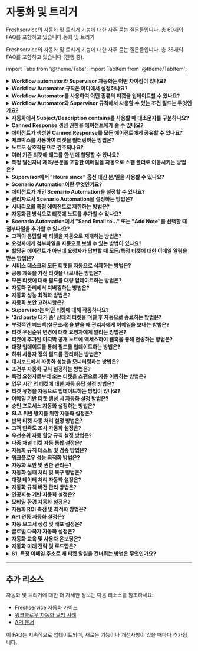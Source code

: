 # 자동화 및 트리거

Freshservice의 자동화 및 트리거 기능에 대한 자주 묻는 질문들입니다. 총 60개의 FAQ를 포함하고 있습니다.동화 및 트리거

Freshservice의 자동화 및 트리거 기능에 대한 자주 묻는 질문들입니다. 총 36개의 FAQ를 포함하고 있습니다 (진행 중).

import Tabs from '@theme/Tabs';
import TabItem from '@theme/TabItem';

<details>
<summary><strong>Workflow automator와 Supervisor 자동화는 어떤 차이점이 있나요?</strong></summary>

<div>

**Workflow Automator:**
- 티켓 생성, 티켓 업데이트와 같은 특정 이벤트를 수신하는 자동화 엔진입니다
- Workflow Automator에서 지정된 특정 조건에 따라 특정 액션을 수행할 수 있습니다

**Supervisor 자동화:**
- 모든 티켓에 대해 한 시간에 한 번씩 실행됩니다
- 시간 기반 업데이트를 바탕으로 작동합니다
- 기존 티켓에 대한 "time since" 조건을 기반으로 업데이트를 할 때 사용할 수 있습니다

</div>
</details>

<details>
<summary><strong>Workflow Automator 규칙은 어디에서 설정하나요?</strong></summary>

<div>

Workflow Automator를 설정하려면:

1. **Admin** > **Automation & Productivity** > **Automation** > **Workflow Automator**로 이동합니다
2. **New Rule**을 클릭하여 새 규칙을 생성합니다
3. 이벤트, 조건, 액션을 설정합니다
4. 규칙을 저장하고 활성화합니다

</div>
</details>

<details>
<summary><strong>Workflow Automator를 사용하여 어떤 종류의 티켓을 업데이트할 수 있나요?</strong></summary>

<div>

Workflow Automator를 사용하여 다음과 같은 티켓 업데이트가 가능합니다:

- **상태 변경**: 열림, 진행중, 해결됨 등
- **우선순위 설정**: 낮음, 보통, 높음, 긴급
- **담당자 지정**: 특정 에이전트나 그룹에 할당
- **카테고리 설정**: 사전 정의된 카테고리로 분류
- **태그 추가**: 식별 및 필터링을 위한 태그
- **사용자 정의 필드 업데이트**: 비즈니스 요구사항에 맞는 필드
- **노트 추가**: 공개 또는 비공개 노트
- **이메일 알림 발송**: 관련 당사자에게 알림

</div>
</details>

<details>
<summary><strong>Workflow Automator와 Supervisor 규칙에서 사용할 수 있는 조건 필드는 무엇인가요?</strong></summary>

<div>

주요 조건 필드들:

**티켓 관련:**
- Subject (제목)
- Description (설명)  
- Status (상태)
- Priority (우선순위)
- Category (카테고리)
- Sub-category (하위 카테고리)
- Source (소스)
- Tags (태그)

**요청자 관련:**
- Requester Email (요청자 이메일)
- Requester Department (요청자 부서)
- Requester Location (요청자 위치)

**에이전트 관련:**
- Agent (담당 에이전트)
- Agent Group (에이전트 그룹)

**시간 관련:**
- Created Date (생성일)
- Updated Date (업데이트일)
- Hours since last update (마지막 업데이트 이후 시간)

</div>
</details>

<details>
<summary><strong>자동화에서 Subject/Description contains를 사용할 때 대소문자를 구분하나요?</strong></summary>

<div>

네, "Subject/Description contains" 조건을 사용할 때 입력한 텍스트는 **대소문자를 구분**합니다.

예를 들어:
- "Password" 와 "password"는 서로 다른 것으로 인식됩니다
- "Reset" 와 "reset"도 다르게 처리됩니다

대소문자 구분 없이 검색하려면 가능한 모든 변형을 조건에 포함하거나, "Has any of these words" 옵션을 고려해보세요.

</div>
</details>

<details>
<summary><strong>Canned Response 생성 권한을 에이전트에게 줄 수 있나요?</strong></summary>

<div>

네, 가능합니다:

**개인 Canned Response:**
- SD agent 역할을 가진 에이전트는 개인용 canned response를 생성할 수 있습니다

**공용 Canned Response 관리:**
- 일부 에이전트에게 헬프데스크용 canned response 생성 권한을 주려면:
  1. 사용자 정의 역할을 생성합니다
  2. "Manage Canned responses" 권한을 부여합니다
  3. 해당 역할을 원하는 에이전트에게 할당합니다

</div>
</details>

<details>
<summary><strong>에이전트가 생성한 Canned Response를 모든 에이전트에게 공유할 수 있나요?</strong></summary>

<div>

네, 관리자는 Canned Response의 가시성 설정을 기반으로 공유할 수 있습니다:

- **가시성 설정에 따라** 관리자가 특정 에이전트 그룹이나 모든 에이전트와 공유 가능
- 자세한 정보는 [Canned Response 생성 가이드](https://support.freshservice.com/support/solutions/articles/157147-creating-common-reply-templates-with-canned-responses)를 참조하세요

</div>
</details>

<details>
<summary><strong>체크박스를 사용하여 티켓을 필터링하는 방법은?</strong></summary>

<div>

체크박스를 사용한 티켓 필터링 방법:

1. **Tickets** 아이콘을 클릭하고 **List**를 선택합니다
2. 티켓 목록 페이지 오른쪽의 **Filter section**에서 검색 옵션을 찾습니다
3. 필터 기준에 따라 해당 체크박스를 클릭합니다
4. **Apply filters**를 클릭하여 필터링된 티켓을 확인합니다

자세한 필터 뷰 생성 정보는 [티켓 필터링 가이드](https://support.freshservice.com/en/support/solutions/articles/154774)를 참조하세요.

</div>
</details>

<details>
<summary><strong>노트도 상호작용으로 간주되나요?</strong></summary>

<div>

네, **요청자에게 보이는 모든 커뮤니케이션은 상호작용으로 간주됩니다**.

예시:
- 에이전트가 티켓에 공개 노트를 추가하여 요청자에게 추가 정보를 요청
- 요청자가 에이전트의 노트에 응답
- 이 모든 과정이 상호작용으로 기록됩니다

이는 요청자와 에이전트 간의 커뮤니케이션 기록을 추적하고, 티켓에서 발생한 모든 상호작용의 명확한 기록을 제공하는 데 도움이 됩니다.

</div>
</details>

<details>
<summary><strong>여러 기존 티켓에 태그를 한 번에 할당할 수 있나요?</strong></summary>

<div>

네, 가능합니다:

1. 티켓 목록 뷰에서 티켓을 필터링합니다
2. **대량 작업(Bulk actions)**을 사용합니다
3. **한 번에 최대 30개 티켓**에 태그를 설정할 수 있습니다

이 기능을 통해 여러 티켓을 효율적으로 관리하고 분류할 수 있습니다.

</div>
</details>

<details>
<summary><strong>특정 발신자나 제목/본문을 포함한 이메일을 자동으로 스팸 폴더로 이동시키는 방법은?</strong></summary>

<div>

이메일을 스팸 폴더로 자동 이동시키려면 Workflow Automator를 생성하세요:

1. **Admin** > **Automation & Productivity** > **Automation** > **Workflow Automator**로 이동
2. 이벤트를 **Ticket is Raised**로 설정
3. 조건 섹션에서:
   - **Subject or Description, contains** (또는 **Has any of these words**)를 설정하고 해당 키워드 제공
   - 특정 이메일 주소로 필터링하려면: **Requester fields.Requester email**, **is** - 특정 이메일 주소 제공
4. 액션 섹션에서 **Mark ticket as Spam** 선택

이 규칙에 따라 지정된 키워드가 포함된 이메일이 스팸으로 표시됩니다.

</div>
</details>

<details>
<summary><strong>Supervisor에서 "Hours since" 옵션 대신 분/일을 사용할 수 있나요?</strong></summary>

<div>

아니요, Supervisor 규칙 조건에서는 **분/일 단위를 제공할 수 없습니다**.

이유:
- Supervisor는 **매시간 실행**되므로
- 조건은 시간의 배수로 제공되어야 합니다

따라서 모든 조건은 시간 단위로만 설정할 수 있습니다.

</div>
</details>

<details>
<summary><strong>Scenario Automation이란 무엇인가요?</strong></summary>

<div>

Scenario Automation은 **한 번의 클릭으로 여러 티켓 업데이트를 수행**할 수 있는 기능입니다.

**용도:**
- 반복되는 시나리오를 빠르게 처리
- 여러 작업을 한 번에 실행

**예시:**
- "티켓을 인시던트로 표시"
- "인시던트 관리팀에 할당"
- 이 모든 작업을 한 번의 클릭으로 수행

</div>
</details>

<details>
<summary><strong>에이전트가 개인 Scenario Automation을 설정할 수 있나요?</strong></summary>

<div>

네, 가능합니다:

자동화 생성 시 **Available for** 옵션에서 가시성을 **"Myself"**로 설정하면 개인용 시나리오 자동화를 만들 수 있습니다.

이를 통해 각 에이전트는 자신만의 맞춤형 자동화 워크플로우를 구성할 수 있습니다.

</div>
</details>

<details>
<summary><strong>관리자로서 Scenario Automation을 설정하는 방법은?</strong></summary>

<div>

관리자 Scenario Automation 설정 단계:

1. **Admin** > **Automations & Productivity** > **Automations** > **Scenario Automator**로 이동
2. **New Rule** 버튼 클릭
3. 시나리오 **이름**과 **설명** 제공
4. 자동화가 수행할 **액션** 선택
   - 예: 티켓 우선순위를 "높음"으로 설정, "서비스데스크 모니터링팀"에 할당
5. **가시성** 설정:
   - "Myself": 개인용
   - "All agents": 모든 에이전트
   - "Agents in group": 특정 그룹 에이전트만
6. **Save** 클릭

자세한 정보는 [시나리오 자동화 생성 가이드](https://support.freshservice.com/en/support/solutions/articles/157144)를 참조하세요.

</div>
</details>

<details>
<summary><strong>시나리오를 특정 에이전트로 제한하는 방법은?</strong></summary>

<div>

시나리오 제한 방법:

1. **특정 에이전트 그룹으로 제한**: 시나리오 가시성을 특정 에이전트 그룹으로 설정
2. **개인용으로 설정**: 시나리오를 자신에게만 보이도록 설정하여 다른 에이전트가 볼 수 없게 함

이를 통해 시나리오 접근 권한을 세밀하게 제어할 수 있습니다.

</div>
</details>

<details>
<summary><strong>자동화된 방식으로 티켓에 노트를 추가할 수 있나요?</strong></summary>

<div>

네, Workflow Automator를 사용하여 가능합니다:

1. 조건을 구성합니다
2. 액션에서 **"Add a Note"**를 설정합니다
3. 노트 유형을 선택할 수 있습니다:
   - **공개 노트**: 요청자가 볼 수 있음
   - **비공개 노트**: 에이전트만 볼 수 있음

이를 통해 특정 조건이 충족될 때 자동으로 노트가 추가됩니다.

</div>
</details>

<details>
<summary><strong>Scenario Automation에서 "Send Email to..." 또는 "Add Note"를 선택할 때 첨부파일을 추가할 수 있나요?</strong></summary>

<div>

아니요, **시나리오 자동화를 통해 이메일을 보내거나 노트를 추가할 때는 첨부파일이 지원되지 않습니다**.

첨부파일이 필요한 경우 수동으로 처리하거나 다른 방법을 고려해야 합니다.

</div>
</details>

<details>
<summary><strong>고객이 응답할 때 티켓을 자동으로 재개하는 방법은?</strong></summary>

<div>

Freshservice에는 **기본 시스템 규칙**이 있어 요청자가 티켓에 응답할 때 자동으로 티켓을 재개합니다.

이 규칙은 다음에서 확인할 수 있습니다:
**Admin** > **Workflow Automator** > **"Reopen tickets when the requester responds"**

이 기본 규칙이 활성화되어 있으면 고객 응답 시 자동으로 티켓이 재개됩니다.

</div>
</details>

<details>
<summary><strong>요청자에게 첨부파일을 자동으로 보낼 수 있는 방법이 있나요?</strong></summary>

<div>

네, **Canned Response**를 사용하여 가능합니다:

1. Canned Response 생성 시 첨부파일 업로드 옵션을 지원합니다
2. 에이전트가 티켓에 해당 Canned Response를 삽입하면:
   - 이메일과 함께 첨부파일이 전송됩니다
   - Canned Response에 포함된 첨부파일이 자동으로 포함됩니다

이 방법을 통해 자주 사용되는 첨부파일을 효율적으로 전송할 수 있습니다.

</div>
</details>

<details>
<summary><strong>할당된 에이전트가 아닌데 요청자가 답변할 때 모든/특정 티켓에 대한 이메일 알림을 받는 방법은?</strong></summary>

<div>

특정 티켓에 **Watcher**로 추가되면 이메일 알림을 받을 수 있습니다:

1. 티켓 내부의 **별 아이콘**을 클릭합니다
2. 이렇게 하면 해당 티켓의 Watcher로 추가됩니다
3. 할당된 에이전트가 아니어도 티켓의 모든 업데이트에 대해 이메일로 자동 알림을 받습니다

이는 특정 티켓을 모니터링하거나 관심 있는 이슈를 추적할 때 유용합니다.

</div>
</details>

<details>
<summary><strong>서비스 데스크의 모든 티켓을 자동으로 삭제하는 방법은?</strong></summary>

<div>

헬프데스크에서 티켓을 삭제하는 4가지 방법:

## 1. 대량 업데이트
1. **티켓 목록 뷰**로 이동하여 삭제할 티켓 선택
2. ... 메뉴에서 **Delete** 클릭
3. 작업을 **확인**하면 선택된 티켓들이 삭제됩니다

**참고**: 대량 업데이트로는 최대 30개 티켓까지 삭제 가능합니다.

## 2. Supervisor 규칙
1. **Admin** > **Automation & Productivity** > **Automation** > **Supervisor Rules** 클릭
2. **New Rule** 버튼 선택
3. 규칙의 **이름**과 **설명** 입력
4. 이 규칙의 트리거가 될 **조건** 생성
5. 모든 조건이 일치해야 하는지 또는 하나의 조건만으로 충분한지 지정
6. **Action** 섹션에서 드롭다운 목록에서 **Delete the Ticket** 작업 추가
7. 규칙을 **저장**하면 일치하는 모든 티켓이 삭제됩니다

**참고**: Supervisor는 지난 30일 동안 업데이트된 티켓에 대해 매시간 실행됩니다.

## 3. 예약된 워크플로우
1. **Admin** > **Automation & Productivity** > **Automation** > **Workflow Automator** 클릭
2. **New Workflow** > **Scheduled Workflow** 선택
3. 규칙의 **이름**과 **설명** 입력
4. 특정 시간이나 빈도로 워크플로우 실행 예약
5. 이 규칙의 트리거가 될 **조건** 생성
6. **Action** 섹션에서 드롭다운 목록에서 **Delete the Ticket** 작업 추가
7. 워크플로우를 저장하고 **활성화**하면 일치하는 모든 티켓이 자동으로 삭제됩니다

## 4. API
Freshservice API를 사용하여 티켓을 삭제할 수도 있습니다. [API 문서](https://api.freshservice.com/v2/#delete_a_ticket)를 참조하세요.

</div>
</details>

<details>
<summary><strong>공통 제목을 가진 티켓을 내보내는 방법은?</strong></summary>

<div>

시스템에서 공통 제목을 가진 모든 티켓을 자동으로 내보내는 것은 불가능하지만, 다음과 같은 방법을 사용할 수 있습니다:

1. **목록 뷰에서 모든 티켓을 내보냅니다**
2. **결과 내보내기 파일에서** 원하는 제목을 가진 티켓들을 필터링합니다

이 방법을 통해 특정 제목 패턴을 가진 티켓들을 식별하고 관리할 수 있습니다.

</div>
</details>

<details>
<summary><strong>모든 티켓에 대해 필드를 대량 업데이트하는 방법은?</strong></summary>

<div>

모든 티켓의 필드를 대량 업데이트하는 방법:

1. **티켓 목록 뷰**로 이동합니다
2. 업데이트할 **티켓들을 선택**합니다 (최대 30개)
3. **대량 작업** 메뉴를 사용합니다
4. 변경하고자 하는 **필드를 선택하고 새 값을 설정**합니다
5. **변경사항을 적용**합니다

**제한사항**: 한 번에 최대 30개 티켓만 대량 업데이트가 가능합니다.

더 많은 티켓을 처리해야 하는 경우 Supervisor 규칙이나 예약된 워크플로우를 고려하세요.

</div>
</details>

<details>
<summary><strong>자동화 관리에서 디버깅하는 방법은?</strong></summary>

<div>

자동화 디버깅을 위한 방법들:

## 1. 자동화 로그 확인
- **Admin** > **Automation & Productivity** > **Automation**에서 각 자동화 규칙의 실행 로그를 확인합니다

## 2. 테스트 티켓 생성
- 자동화 조건을 만족하는 테스트 티켓을 생성하여 규칙이 올바르게 작동하는지 확인합니다

## 3. 조건 검토
- 자동화 규칙의 조건이 너무 제한적이거나 넓지 않은지 확인합니다
- 대소문자 구분, 정확한 텍스트 매칭 등을 점검합니다

## 4. 순서와 우선순위
- 여러 자동화 규칙이 동시에 적용될 때의 실행 순서를 확인합니다

## 5. 권한 확인
- 자동화를 실행하는 데 필요한 권한이 올바르게 설정되어 있는지 확인합니다

</div>
</details>

<details>
<summary><strong>자동화 성능 최적화 방법은?</strong></summary>

<div>

자동화 성능을 최적화하는 방법들:

## 1. 조건 최적화
- **구체적인 조건 사용**: 너무 광범위한 조건보다는 구체적인 조건을 설정합니다
- **필요한 조건만 추가**: 불필요한 조건은 제거하여 처리 속도를 향상시킵니다

## 2. 자동화 수 관리
- **중복 자동화 제거**: 비슷한 기능의 자동화는 통합합니다
- **사용하지 않는 자동화 비활성화**: 더 이상 필요하지 않은 규칙은 비활성화합니다

## 3. 실행 시점 최적화
- **Workflow Automator**: 즉시 실행이 필요한 작업
- **Supervisor**: 시간 기반 처리가 적합한 작업
- **Scheduled Workflow**: 정기적인 대량 처리 작업

## 4. 모니터링
- 정기적으로 자동화 로그를 검토하여 성능 이슈를 식별합니다
- 처리 시간이 오래 걸리는 규칙을 찾아 최적화합니다

</div>
</details>

<details>
<summary><strong>자동화 보안 고려사항은?</strong></summary>

<div>

자동화 설정 시 보안 고려사항:

## 1. 권한 관리
- **최소 권한 원칙**: 자동화에 필요한 최소한의 권한만 부여합니다
- **역할 기반 접근**: 사용자 역할에 따라 자동화 설정 권한을 제한합니다

## 2. 데이터 보호
- **민감한 정보 처리**: 자동화를 통해 민감한 데이터가 노출되지 않도록 주의합니다
- **로깅 제한**: 중요한 정보가 로그에 기록되지 않도록 설정합니다

## 3. 액세스 제어
- **Scenario Automation 가시성**: 적절한 에이전트 그룹에만 접근 권한을 부여합니다
- **관리자 승인**: 중요한 자동화는 관리자 승인 후 활성화합니다

## 4. 모니터링
- **자동화 활동 추적**: 누가 언제 어떤 자동화를 실행했는지 모니터링합니다
- **이상 행동 감지**: 비정상적인 자동화 실행 패턴을 식별합니다

## 5. 백업과 복구
- **자동화 설정 백업**: 중요한 자동화 설정을 정기적으로 백업합니다
- **복구 계획**: 자동화 오작동 시 신속한 복구 방안을 준비합니다

</div>
</details>

<details>
<summary><strong>Supervisor는 어떤 티켓에 대해 작동하나요?</strong></summary>

<div>

Supervisor는 다음 조건을 만족하는 티켓에 대해 작동합니다:

- **지난 30일 동안 업데이트된** 모든 티켓
- **Supervisor 규칙의 조건을 충족**하는 티켓

Supervisor는 매시간 실행되어 이러한 조건을 확인하고 해당하는 티켓에 지정된 액션을 수행합니다.

</div>
</details>

<details>
<summary><strong>'3rd party 대기 중' 상태의 티켓을 며칠 후 자동으로 종료하는 방법은?</strong></summary>

<div>

다음과 같이 Supervisor 규칙을 생성할 수 있습니다:

1. 티켓의 **상태를 확인하는 조건** 추가
2. **에이전트가 응답한 지 얼마나 되었는지 확인하는 추가 조건** 설정
3. 액션을 **"Close the ticket"**으로 설정

이를 통해 특정 기간 동안 응답이 없는 'Waiting on 3rd party' 상태의 티켓을 자동으로 종료할 수 있습니다.

</div>
</details>

<details>
<summary><strong>부정적인 피드백(설문조사)을 받을 때 관리자에게 이메일을 보내는 방법은?</strong></summary>

<div>

Workflow Automator에서 다음과 같이 설정할 수 있습니다:

1. **Admin** → **Workflow Automator** → **New ticket automator**로 이동
2. 이벤트를 **"Customer Satisfaction rating is Negative"**로 설정
3. 액션 블록을 추가하고 **"Send email to agent"** 선택
4. 관리자의 프로필을 선택

이렇게 설정하면 고객 만족도 평가가 부정적일 때 자동으로 관리자에게 알림이 전송됩니다.

</div>
</details>

<details>
<summary><strong>티켓 우선순위 변경에 대해 요청자에게 알리는 방법은?</strong></summary>

<div>

다음 단계를 따라 자동화 규칙을 설정하세요:

1. **Admin** > **Automation & Productivity** > **Automation** > **Workflow Automator** → **New automator**로 이동
2. **Event based automator** 옵션 선택
3. **Event**를 **"Priority is changed from Any to Any"**로 설정
4. **액션** 블록을 추가하고 **"Send email to Requester"** 선택
5. 요청자에게 전송할 이메일 알림 내용을 설정
6. 규칙을 **활성화**

<img src="https://s3.amazonaws.com/cdn.freshdesk.com/data/helpdesk/attachments/production/50008056154/original/ftIh5yMfV4kU2Ksfas5Mh4vH_XQCxI2eqg.gif?1680774611" style={{width: "auto"}} className="fr-dib" alt="Notifying the requester about a change in ticket priority." />

</div>
</details>

<details>
<summary><strong>티켓에 추가된 마지막 공개 노트에 액세스하여 웹훅을 통해 전송하는 방법은?</strong></summary>

<div>

웹훅을 사용하여 티켓에 추가된 마지막 공개 노트에 액세스하려면:

**`{`{`ticket.latest_public_comment`}`}` 플레이스홀더**를 웹훅 페이로드에 사용하세요.

웹훅이 트리거될 때 이 플레이스홀더가 티켓에 추가된 마지막 공개 노트로 교체되어 해당 정보가 페이로드에 포함됩니다.

<img src="https://s3.amazonaws.com/cdn.freshdesk.com/data/helpdesk/attachments/production/50008256214/original/qjMeAb70frdfDVOeGUoebDrIFMXbqXDR_A.gif?1683090136" style={{width: "698px", display: "block", float: "none", verticalAlign: "top", margin: "5px auto", textAlign: "center"}} className="fr-dib" alt="Accessing the last added public note to a ticket via webhook" />

**예시 사용 사례:**
공개 노트가 티켓에 추가될 때마다 Slack 채널에 알림을 보내는 웹훅에서 `{`{`ticket.latest_public_comment`}`}` 플레이스홀더를 페이로드에 포함하면 마지막 공개 노트가 알림에 포함됩니다.

이를 통해 팀이 시스템 간 전환 없이 Freshservice의 최신 개발 사항을 파악할 수 있습니다.

</div>
</details>

<details>
<summary><strong>대량 업데이트를 통해 필드를 업데이트하는 방법은?</strong></summary>

<div>

필드를 대량 업데이트하는 방법:

1. **티켓 목록 뷰**로 이동합니다
2. 업데이트할 **최대 30개의 티켓을 선택**합니다
3. **대량 작업(Bulk Actions)** 메뉴를 클릭합니다
4. 업데이트하고자 하는 **필드를 선택**하고 **새 값을 입력**합니다
5. **변경사항을 적용**합니다

**제한사항**: 한 번에 최대 30개 티켓까지만 대량 업데이트할 수 있습니다.

대량 업데이트를 통해 다음과 같은 필드들을 수정할 수 있습니다:
- 상태 (Status)
- 우선순위 (Priority)  
- 담당자 (Agent)
- 그룹 (Group)
- 태그 (Tags)
- 사용자 정의 필드

</div>
</details>

<details>
<summary><strong>하위 사용자 정의 필드를 관리하는 방법은?</strong></summary>

<div>

하위 사용자 정의 필드 관리:

## 1. 종속 필드 설정
- **상위 필드**와 **하위 필드** 간의 종속 관계를 설정합니다
- 상위 필드의 값에 따라 하위 필드의 옵션이 동적으로 변경됩니다

## 2. 조건부 표시
- 특정 조건이 충족될 때만 하위 필드가 표시되도록 설정할 수 있습니다
- 폼의 복잡성을 줄이고 사용자 경험을 개선합니다

## 3. 비즈니스 규칙 적용
- 하위 필드에 대한 유효성 검사 및 자동화 규칙을 설정합니다
- 데이터 일관성을 보장하고 오류를 방지합니다

## 4. 업데이트 및 유지보수
- 정기적으로 하위 필드의 옵션과 규칙을 검토하고 업데이트합니다
- 비즈니스 요구사항 변경에 따라 적절히 조정합니다

</div>
</details>

<details>
<summary><strong>대시보드에서 자동화 성능을 모니터링하는 방법은?</strong></summary>

<div>

자동화 성능 모니터링을 위한 대시보드 활용:

## 1. 자동화 실행 메트릭
- **실행 횟수**: 각 자동화 규칙의 실행 빈도 추적
- **성공률**: 성공적으로 완료된 자동화의 비율
- **오류율**: 실패한 자동화 실행의 비율과 원인

## 2. 티켓 처리 효율성
- **자동화를 통한 티켓 처리 시간 단축**
- **수동 개입이 필요한 티켓 비율**
- **자동화로 해결된 티켓 비율**

## 3. 성능 지표
- **평균 응답 시간**: 자동화를 통한 티켓 응답 속도
- **해결 시간**: 자동화가 티켓 해결에 미치는 영향
- **고객 만족도**: 자동화된 프로세스에 대한 고객 피드백

## 4. 리소스 사용률
- **시스템 리소스 사용량**: 자동화로 인한 시스템 부하
- **에이전트 시간 절약**: 자동화를 통해 절약된 에이전트 작업 시간

</div>
</details>

<details>
<summary><strong>조건부 자동화 규칙 설정하는 방법은?</strong></summary>

<div>

조건부 자동화 규칙 설정 방법:

## 1. 복합 조건 설정
- **AND 조건**: 모든 조건이 충족되어야 실행
- **OR 조건**: 하나 이상의 조건이 충족되면 실행
- 복잡한 비즈니스 로직 구현 가능

## 2. 조건 유형
**필드 기반 조건:**
- 티켓 필드 값 확인
- 사용자 정의 필드 값 확인
- 시간 기반 조건

**상태 기반 조건:**
- 티켓 상태 변경 감지
- 우선순위 변경 감지
- 담당자 변경 감지

## 3. 중첩 조건
- 조건 그룹을 만들어 복잡한 로직 구성
- 괄호를 사용한 조건 우선순위 설정
- 다단계 조건 검증

## 4. 동적 조건
- 플레이스홀더를 사용한 동적 값 비교
- 현재 시간과 필드 값 비교
- 계산된 값을 조건으로 사용

## 5. 예외 처리
- 조건 불일치 시 대체 액션 설정
- 오류 발생 시 알림 설정
- 조건 평가 실패 시 로깅

</div>
</details>

<details>
<summary><strong>특정 요청자로부터 오는 티켓을 스팸으로 자동 이동하는 방법은?</strong></summary>

<div>

특정 요청자의 티켓을 스팸으로 자동 이동하는 방법:

## 1. 요청자 삭제 방법
가장 간단한 방법은 요청자 페이지에서 해당 요청자를 삭제하는 것입니다. 삭제 후 해당 사용자의 모든 이메일이 자동으로 스팸으로 리디렉션됩니다.

## 2. 워크플로우 자동화 구성
**자동화 규칙 설정:**
- 관리자 > 자동화 및 생산성 > 자동화 > 워크플로우 자동화 > 새 자동화
- 이벤트: "티켓이 생성됨"으로 설정
- 조건 블록 추가: "티켓 필드.발신 이메일이 [요청자 이메일 주소]"
- 액션 블록 추가: "스팸으로 표시" 선택
- 워크플로우 저장 및 활성화

## 3. 자동화 효과
이 설정이 완료되면 지정된 요청자의 이메일 주소에서 티켓이 생성될 때마다 자동으로 스팸으로 표시됩니다.

## 4. 활용 사례
- 스팸 티켓 자동 필터링
- 빈번한 스팸 요청자 식별 및 자동 처리
- 시스템 자동화를 통한 관리 효율성 향상

## 5. 추가 고려사항
- 정당한 요청자가 실수로 차단되지 않도록 주의
- 정기적인 스팸 규칙 검토 필요
- 차단된 요청자에 대한 대안 연락 방법 제공

</div>
</details>

<details>
<summary><strong>업무 시간 외 티켓에 대한 자동 응답 설정 방법은?</strong></summary>

<div>

업무 시간 외 티켓에 대한 자동 응답 설정:

## 1. 자동화 워크플로우 생성
**기본 설정:**
- 관리자 > 자동화 및 생산성 > 자동화 > 새 자동화 > 이벤트 기반 워크플로우
- 이벤트: "티켓이 생성됨"으로 설정
- 조건 블록을 워크플로우에 드래그 앤 드롭

## 2. 조건 설정
**업무 시간 외 조건:**
- "티켓 필드.업무 시간 외에 생성됨" 조건 설정
- 해당 조건 선택 및 구성

## 3. 액션 설정
**자동 응답 구성:**
- 액션 블록 추가: "요청자에게 이메일 발송" 선택
- 브랜드 보이스에 맞게 자동 응답 메시지 커스터마이징
- 업무 시간 중 응답 예정임을 안내하는 내용 포함

## 4. 워크플로우 활성화
- 워크플로우 저장 및 활성화
- 설정 완료 후 업무 시간 외 생성된 티켓에 자동 응답 발송

## 5. 메시지 효과
고객은 문의가 접수되었으며 업무 시간 중에 처리될 예정임을 즉시 확인할 수 있어 브랜드 신뢰도가 향상됩니다.

## 6. 추가 고려사항
- 업무 시간 설정의 정확성 확인
- 긴급 상황 대응 방법 안내
- 다국가 서비스 시 시간대 고려

</div>
</details>

<details>
<summary><strong>티켓 유형을 자동으로 업데이트하는 방법이 있나요?</strong></summary>

<div>

티켓 유형 자동 업데이트를 위한 다양한 방법:

## 1. 수퍼바이저 규칙 사용
**자동 실행 규칙:**
- Freshservice에서 수퍼바이저 규칙 생성
- 규칙에 대한 조건 및 티켓 유형 업데이트 액션 지정
- 규칙 저장 및 활성화

**제한사항:**
- 지난 30일 내에 생성되거나 업데이트된 티켓에만 적용
- 매시간 자동 실행되는 규칙

## 2. 예약된 워크플로우 사용
**정기 실행 워크플로우:**
- Freshservice에서 예약된 워크플로우 생성
- 워크플로우에 대한 조건 및 티켓 유형 업데이트 액션 지정
- 워크플로우 저장 및 활성화

**제한사항:**
- 기본 조건 노드에 "모든/일부 조건 일치" 없음
- 기본 조건에 대해 NO 조건 액션 노드 구성 불가
- 삭제된 자산, 6개월 이상 업데이트되지 않은 티켓 등 제외

## 3. 시나리오 자동화 사용
**수동 실행 자동화:**
- 티켓 유형 업데이트를 위한 시나리오 자동화 생성
- 티켓 목록 보기에서 업데이트할 티켓 선택
- 해당 티켓에 실행할 시나리오 자동화 선택
- "시나리오 실행" 클릭

## 4. 기본 유형 할당 규칙
**Freshservice 기본 동작:**
- 이메일 및 새 인시던트 양식: "인시던트" 유형 할당
- 서비스 카탈로그에서 생성: "서비스 요청" 유형 할당

## 5. 자동화 전략
- 티켓 내용 분석을 통한 자동 분류
- 요청자 정보 기반 유형 할당
- 시간대별 자동 유형 조정

</div>
</details>

<details>
<summary><strong>이메일 기반 티켓 생성 시 자동화 설정 방법은?</strong></summary>

<div>

이메일 기반 티켓 생성 자동화 설정:

## 1. 이메일 파싱 규칙
**제목 기반 분류:**
- 이메일 제목의 키워드를 분석하여 자동 분류
- 긴급도, 카테고리, 담당 부서 자동 할당
- 정규식을 활용한 복잡한 패턴 매칭

## 2. 발신자 정보 활용
**발신자 기반 자동화:**
- 이메일 도메인별 자동 라우팅
- VIP 고객 자동 식별 및 우선순위 설정
- 내부/외부 이메일 구분 처리

## 3. 내용 분석 자동화
**이메일 본문 분석:**
- 키워드 기반 자동 태깅
- 첨부파일 유형별 자동 분류
- 언어 감지 및 자동 할당

## 4. 워크플로우 설정
**이벤트 기반 자동화:**
- "이메일로 티켓 생성됨" 이벤트 활용
- 조건부 액션 설정
- 다단계 승인 프로세스 구성

## 5. 자동 응답 설정
**즉시 응답 시스템:**
- 접수 확인 이메일 자동 발송
- 예상 처리 시간 안내
- 추가 정보 요청 자동화

## 6. 품질 관리
- 자동 분류 정확도 모니터링
- 예외 케이스 수동 검토
- 규칙 지속적 개선

</div>
</details>

<details>
<summary><strong>승인 프로세스 자동화 설정하는 방법은?</strong></summary>

<div>

승인 프로세스 자동화 설정 방법:

## 1. 승인 워크플로우 생성
**기본 설정:**
- 관리자 > 승인 > 새 승인 프로세스 생성
- 승인 대상 모듈 선택 (티켓, 변경 요청, 자산 등)
- 승인 조건 및 승인자 지정

## 2. 조건부 승인 설정
**조건 기반 승인:**
- 금액 기준 승인 (예: 1000달러 이상)
- 카테고리별 승인 (하드웨어, 소프트웨어 등)
- 우선순위별 승인 (긴급, 높음 등)

## 3. 다단계 승인 구성
**순차 승인 프로세스:**
- 1차 승인자: 직속 상사
- 2차 승인자: 부서장
- 최종 승인자: 경영진
- 각 단계별 승인 조건 설정

## 4. 자동 에스컬레이션
**시간 기반 에스컬레이션:**
- 승인 대기 시간 초과 시 자동 에스컬레이션
- 대체 승인자 자동 할당
- 긴급 승인 경로 설정

## 5. 알림 및 추적
**실시간 알림:**
- 승인 요청 즉시 알림
- 승인 상태 변경 알림
- 승인 완료 및 거부 알림

## 6. 보고 및 분석
- 승인 소요 시간 분석
- 승인률 및 거부율 추적
- 병목 구간 식별 및 개선

</div>
</details>

<details>
<summary><strong>SLA 위반 방지를 위한 자동화 설정은?</strong></summary>

<div>

SLA 위반 방지 자동화 설정:

## 1. SLA 정책 설정
**기본 SLA 구성:**
- 우선순위별 응답 시간 설정
- 해결 시간 목표 정의
- 업무 시간 및 휴일 설정

## 2. 조기 경고 시스템
**예방적 알림:**
- SLA 기한 50% 도달 시 1차 알림
- SLA 기한 80% 도달 시 2차 경고
- SLA 기한 95% 도달 시 긴급 알림

## 3. 자동 에스컬레이션
**단계별 에스컬레이션:**
- 1차: 담당자에게 알림
- 2차: 팀 리더에게 에스컬레이션
- 3차: 관리자에게 긴급 에스컬레이션

## 4. 자동 재할당
**동적 할당 시스템:**
- 담당자 부재 시 자동 재할당
- 업무량 기반 스마트 배분
- 전문성 매칭 자동 할당

## 5. 실시간 모니터링
**대시보드 알림:**
- SLA 위반 위험 티켓 실시간 표시
- 팀별 SLA 성과 모니터링
- 트렌드 분석 및 예측

## 6. 자동 액션
**위반 방지 액션:**
- 우선순위 자동 상향 조정
- 추가 리소스 자동 할당
- 고객 커뮤니케이션 자동화

</div>
</details>

<details>
<summary><strong>반복 티켓 자동 처리 설정 방법은?</strong></summary>

<div>

반복 티켓 자동 처리 설정:

## 1. 반복 패턴 인식
**유사성 감지:**
- 제목 유사도 분석
- 내용 키워드 매칭
- 요청자 패턴 분석

## 2. 자동 분류 규칙
**반복 티켓 식별:**
- 지난 30일 내 유사 티켓 검색
- 동일 요청자의 반복 문의 감지
- 카테고리별 반복 패턴 분석

## 3. 자동 처리 액션
**효율적 처리:**
- 기존 해결책 자동 제시
- FAQ 링크 자동 전송
- 템플릿 응답 자동 적용

## 4. 지식베이스 연동
**자동 검색 및 제안:**
- 관련 문서 자동 검색
- 해결 방법 자동 제안
- 셀프 서비스 유도

## 5. 학습 및 개선
**AI 기반 최적화:**
- 해결 패턴 학습
- 정확도 지속 개선
- 새로운 반복 패턴 발견

## 6. 예외 처리
**복잡한 케이스 관리:**
- 자동 처리 불가 케이스 식별
- 인간 개입 필요 시 자동 할당
- 품질 검증 프로세스

</div>
</details>

<details>
<summary><strong>고객 만족도 조사 자동화 설정은?</strong></summary>

<div>

고객 만족도 조사 자동화 설정:

## 1. 조사 트리거 설정
**자동 발송 조건:**
- 티켓 해결 완료 시 자동 발송
- 24시간 후 자동 발송 (재고려 시간 제공)
- 특정 카테고리 완료 시에만 발송

## 2. 설문 템플릿 구성
**효과적인 질문 설계:**
- 5점 척도 만족도 평가
- 서비스 품질 세부 항목
- 자유 의견 수집 필드

## 3. 개인화된 조사
**맞춤형 설문:**
- 서비스 유형별 맞춤 질문
- 고객 등급별 차별화
- 이전 피드백 반영

## 4. 자동 분석 시스템
**실시간 분석:**
- 평점 자동 집계
- 부정 피드백 즉시 알림
- 트렌드 분석 리포트

## 5. 피드백 액션
**후속 조치 자동화:**
- 낮은 평점 시 자동 에스컬레이션
- 개선 요청 사항 자동 티켓 생성
- 감사 메시지 자동 발송

## 6. 성과 측정
**KPI 모니터링:**
- 응답률 추적
- 만족도 추이 분석
- 개선 효과 측정

</div>
</details>

<details>
<summary><strong>우선순위 자동 할당 규칙 설정 방법은?</strong></summary>

<div>

우선순위 자동 할당 규칙 설정:

## 1. 기본 우선순위 규칙
**기준별 자동 할당:**
- VIP 고객: 자동으로 높음 또는 긴급 할당
- 서비스 중단: 긴급 우선순위 자동 할당
- 일반 문의: 보통 우선순위 기본 할당

## 2. 키워드 기반 우선순위
**내용 분석 자동화:**
- "긴급", "시스템 다운" 키워드 감지 시 높은 우선순위
- "질문", "정보 요청" 키워드 시 낮은 우선순위
- "버그", "오류" 키워드 시 중간 우선순위

## 3. 시간 기반 우선순위
**동적 우선순위 조정:**
- 업무 시간 외 생성 시 우선순위 낮춤
- 연휴 기간 중 긴급 요청 별도 처리
- 마감일 임박 시 우선순위 자동 상승

## 4. 영향도 평가 자동화
**비즈니스 영향 분석:**
- 영향받는 사용자 수 기준 우선순위 할당
- 시스템 중요도별 우선순위 차등 적용
- 매출 영향도 고려한 우선순위 설정

## 5. 에스컬레이션 규칙
**자동 우선순위 상승:**
- 응답 시간 초과 시 우선순위 자동 상승
- 고객 재문의 시 우선순위 증가
- SLA 위험 상황 시 긴급 전환

## 6. 검증 및 조정
**규칙 최적화:**
- 우선순위 할당 정확도 모니터링
- 잘못된 할당 케이스 분석
- 규칙 지속적 개선

</div>
</details>

<details>
<summary><strong>다중 채널 티켓 자동 통합 설정은?</strong></summary>

<div>

다중 채널 티켓 자동 통합 설정:

## 1. 채널 통합 구성
**다양한 입력 경로:**
- 이메일, 웹 포털, 전화, 채팅 통합
- 소셜 미디어 채널 연동
- 모바일 앱 문의 통합

## 2. 고객 식별 자동화
**통합 고객 프로필:**
- 이메일 주소 기반 자동 매칭
- 전화번호 연동 고객 식별
- 소셜 계정 통합 관리

## 3. 중복 티켓 방지
**스마트 중복 감지:**
- 동일 고객의 동시 다중 채널 문의 감지
- 유사 내용 티켓 자동 병합
- 중복 방지 알림 시스템

## 4. 채널별 자동 라우팅
**최적 채널 배정:**
- 문의 유형별 최적 채널 자동 선택
- 담당자 전문성에 따른 자동 할당
- 업무량 균등 배분

## 5. 컨텍스트 보존
**대화 연속성:**
- 채널 간 이동 시 컨텍스트 유지
- 이전 상호작용 내역 자동 연결
- 통합된 고객 여정 추적

## 6. 성과 분석
**채널별 효율성:**
- 채널별 해결률 분석
- 고객 선호 채널 파악
- 최적 채널 믹스 제안

</div>
</details>

<details>
<summary><strong>자동화 규칙 테스트 및 검증 방법은?</strong></summary>

<div>

자동화 규칙 테스트 및 검증 방법:

## 1. 테스트 환경 설정
**안전한 테스트:**
- 별도 테스트 환경 구성
- 프로덕션 데이터 영향 방지
- 테스트 티켓 샘플 준비

## 2. 단계별 테스트
**체계적 검증:**
- 조건 로직 개별 테스트
- 액션 실행 결과 확인
- 예외 상황 시나리오 테스트

## 3. A/B 테스트
**성능 비교:**
- 기존 규칙 vs 새 규칙 비교
- 무작위 그룹 대상 테스트
- 통계적 유의성 검증

## 4. 모니터링 및 로깅
**실행 추적:**
- 규칙 실행 로그 모니터링
- 오류 발생 패턴 분석
- 성능 지표 측정

## 5. 점진적 배포
**위험 최소화:**
- 소규모 그룹 먼저 적용
- 단계적 범위 확대
- 즉시 롤백 계획 준비

## 6. 지속적 검증
**품질 보장:**
- 정기적 규칙 검토
- 비즈니스 요구사항 변화 반영
- 사용자 피드백 수집

</div>
</details>

<details>
<summary><strong>워크플로우 성능 최적화 방법은?</strong></summary>

<div>

워크플로우 성능 최적화 방법:

## 1. 조건 최적화
**효율적 조건 설계:**
- 가장 제한적인 조건을 먼저 배치
- 불필요한 조건 제거
- 복잡한 조건 단순화

## 2. 액션 순서 최적화
**실행 순서 개선:**
- 빠른 액션을 먼저 실행
- 외부 API 호출 최소화
- 병렬 처리 가능한 액션 식별

## 3. 리소스 관리
**시스템 리소스 효율화:**
- 동시 실행 워크플로우 수 제한
- 메모리 사용량 모니터링
- CPU 집약적 작업 스케줄링

## 4. 캐싱 전략
**데이터 접근 최적화:**
- 자주 사용되는 데이터 캐싱
- 중복 조회 방지
- 캐시 무효화 전략

## 5. 모니터링 및 분석
**성능 지표 추적:**
- 실행 시간 측정
- 처리량 모니터링
- 병목 구간 식별

## 6. 아키텍처 개선
**시스템 구조 최적화:**
- 마이크로서비스 아키텍처 적용
- 비동기 처리 활용
- 확장 가능한 설계

</div>
</details>

<details>
<summary><strong>자동화 보안 및 권한 관리는?</strong></summary>

<div>

자동화 보안 및 권한 관리:

## 1. 권한 기반 접근 제어
**세분화된 권한:**
- 역할별 자동화 생성/수정 권한
- 민감한 데이터 접근 제한
- 관리자 승인 필요 액션 정의

## 2. 감사 로그
**완전한 추적성:**
- 모든 자동화 실행 기록
- 데이터 변경 이력 추적
- 사용자 액션 로깅

## 3. 데이터 보호
**민감 정보 보안:**
- 개인정보 자동 마스킹
- 암호화된 데이터 처리
- GDPR/개인정보보호법 준수

## 4. 승인 워크플로우
**다단계 보안:**
- 중요 자동화 변경 시 승인 필요
- 피어 리뷰 프로세스
- 변경 사항 문서화

## 5. 보안 모니터링
**실시간 위협 감지:**
- 비정상적 자동화 실행 패턴 감지
- 권한 상승 시도 모니터링
- 보안 사고 자동 알림

## 6. 컴플라이언스
**규정 준수:**
- 산업별 규정 요구사항 반영
- 정기적 보안 감사
- 컴플라이언스 리포트 생성

</div>
</details>

<details>
<summary><strong>자동화 실패 처리 및 복구 방법은?</strong></summary>

<div>

자동화 실패 처리 및 복구 방법:

## 1. 오류 감지 시스템
**실시간 모니터링:**
- 자동화 실행 상태 실시간 추적
- 오류 발생 즉시 알림
- 실패 패턴 분석

## 2. 자동 재시도 메커니즘
**복원력 있는 실행:**
- 일시적 오류 시 자동 재시도
- 지수 백오프 전략 적용
- 최대 재시도 횟수 제한

## 3. 대체 실행 경로
**폴백 전략:**
- 주 실행 경로 실패 시 대체 경로 실행
- 간소화된 액션으로 대체
- 수동 개입 없이 서비스 연속성 보장

## 4. 상태 복구
**데이터 일관성:**
- 트랜잭션 롤백 기능
- 부분 실행 상태 복구
- 데이터 무결성 검증

## 5. 알림 및 에스컬레이션
**신속한 대응:**
- 즉시 알림 시스템
- 심각도별 에스컬레이션
- 온콜 담당자 자동 호출

## 6. 사후 분석
**지속적 개선:**
- 실패 원인 분석
- 예방 조치 수립
- 자동화 개선 계획

</div>
</details>

<details>
<summary><strong>대량 데이터 처리 자동화 설정은?</strong></summary>

<div>

대량 데이터 처리 자동화 설정:

## 1. 배치 처리 전략
**효율적 대량 처리:**
- 대용량 데이터를 작은 배치로 분할
- 병렬 처리로 성능 향상
- 메모리 사용량 최적화

## 2. 스케줄링 최적화
**리소스 효율적 실행:**
- 시스템 부하가 낮은 시간대 실행
- 우선순위 기반 작업 스케줄링
- 리소스 사용량 모니터링

## 3. 진행 상황 추적
**투명한 처리 현황:**
- 실시간 진행률 표시
- 처리 완료 예상 시간 계산
- 중간 결과 확인 기능

## 4. 오류 처리
**견고한 오류 대응:**
- 개별 레코드 오류로 전체 처리 중단 방지
- 오류 레코드 별도 로깅
- 재처리 가능한 구조 설계

## 5. 성능 모니터링
**처리 효율성 측정:**
- 처리 속도 모니터링
- 시스템 리소스 사용량 추적
- 병목 구간 식별

## 6. 데이터 검증
**품질 보장:**
- 처리 전후 데이터 검증
- 무결성 검사
- 결과 정확성 확인

</div>
</details>

<details>
<summary><strong>자동화 규칙 버전 관리 방법은?</strong></summary>

<div>

자동화 규칙 버전 관리 방법:

## 1. 버전 컨트롤 시스템
**체계적 버전 관리:**
- 각 규칙 변경사항을 버전으로 관리
- 변경 내역 상세 기록
- 브랜치 기반 개발 지원

## 2. 변경 승인 프로세스
**통제된 변경:**
- 변경 요청서 작성
- 피어 리뷰 과정
- 승인자 검토 및 승인

## 3. 테스트 환경 활용
**안전한 배포:**
- 개발 → 테스트 → 프로덕션 순차 배포
- 각 단계별 검증 과정
- 자동화된 테스트 수행

## 4. 롤백 계획
**신속한 복구:**
- 이전 버전으로 즉시 롤백 가능
- 롤백 시나리오 사전 계획
- 데이터 일관성 보장

## 5. 문서화
**명확한 기록 유지:**
- 변경 사유 및 목적 문서화
- 영향 범위 분석
- 사용자 가이드 업데이트

## 6. 자동화된 배포
**효율적 배포 프로세스:**
- CI/CD 파이프라인 구축
- 자동화된 배포 스크립트
- 배포 후 검증 자동화

</div>
</details>

<details>
<summary><strong>인공지능 기반 자동화 설정은?</strong></summary>

<div>

인공지능 기반 자동화 설정:

## 1. 지능형 분류 시스템
**AI 기반 자동 분류:**
- 머신러닝을 활용한 티켓 분류
- 자연어 처리로 의도 파악
- 지속적 학습으로 정확도 향상

## 2. 예측 분석
**선제적 문제 해결:**
- 시스템 장애 예측
- 고객 이탈 위험 감지
- 리소스 수요 예측

## 3. 챗봇 자동화
**지능형 고객 서비스:**
- 자연어 이해 기반 응답
- 복잡한 질의 처리
- 인간 상담원과의 매끄러운 전환

## 4. 이상 탐지
**자동화된 보안:**
- 비정상적 패턴 자동 감지
- 보안 위협 실시간 식별
- 자동 대응 액션 실행

## 5. 개인화 서비스
**맞춤형 자동화:**
- 고객 행동 패턴 분석
- 개인화된 서비스 제공
- 동적 워크플로우 조정

## 6. 지속적 학습
**자기 개선 시스템:**
- 피드백 기반 모델 개선
- 새로운 패턴 자동 학습
- 성능 지표 기반 최적화

</div>
</details>

<details>
<summary><strong>모바일 환경 자동화 설정은?</strong></summary>

<div>

모바일 환경 자동화 설정:

## 1. 모바일 친화적 워크플로우
**모바일 최적화:**
- 간소화된 승인 프로세스
- 터치 기반 인터페이스 지원
- 오프라인 상황 고려

## 2. 푸시 알림 자동화
**실시간 알림 시스템:**
- 중요 이벤트 즉시 알림
- 개인화된 알림 설정
- 알림 스케줄링

## 3. 위치 기반 자동화
**컨텍스트 인식 서비스:**
- GPS 기반 체크인/체크아웃
- 위치별 자동 할당
- 지오펜싱 활용

## 4. 음성 명령 지원
**핸즈프리 운영:**
- 음성 인식 기반 티켓 생성
- 음성 명령으로 상태 업데이트
- 접근성 향상

## 5. 오프라인 동기화
**연결성 문제 해결:**
- 오프라인 작업 캐싱
- 온라인 복귀 시 자동 동기화
- 충돌 해결 메커니즘

## 6. 배터리 최적화
**효율적 리소스 사용:**
- 백그라운드 처리 최소화
- 배터리 사용량 모니터링
- 절전 모드 지원

</div>
</details>

<details>
<summary><strong>자동화 ROI 측정 및 최적화 방법은?</strong></summary>

<div>

자동화 ROI 측정 및 최적화 방법:

## 1. 비용 효과 분석
**투자 대비 수익 측정:**
- 자동화 구현 비용 계산
- 인력 절감 효과 측정
- 시간 단축으로 인한 비용 절감

## 2. 생산성 지표
**효율성 개선 측정:**
- 처리 시간 단축률
- 오류 감소율
- 처리량 증가율

## 3. 품질 개선 효과
**서비스 품질 향상:**
- 고객 만족도 개선
- SLA 준수율 향상
- 일관성 있는 서비스 제공

## 4. 확장성 분석
**성장 지원 능력:**
- 업무량 증가 대응 능력
- 추가 리소스 필요성 감소
- 확장 비용 최적화

## 5. 리스크 감소 효과
**위험 관리 개선:**
- 인적 오류 감소
- 컴플라이언스 위반 방지
- 보안 사고 감소

## 6. 지속적 개선
**최적화 전략:**
- 정기적 성과 검토
- 개선 기회 식별
- 새로운 자동화 영역 발굴

</div>
</details>

<details>
<summary><strong>API 연동 자동화 설정은?</strong></summary>

<div>

API 연동 자동화 설정:

## 1. API 엔드포인트 구성
**외부 시스템 연동:**
- RESTful API 호출 설정
- 인증 및 보안 토큰 관리
- 요청/응답 형식 정의

## 2. 데이터 매핑
**시스템 간 데이터 변환:**
- 필드 매핑 설정
- 데이터 타입 변환
- 필수/선택 필드 정의

## 3. 오류 처리
**견고한 API 연동:**
- API 호출 실패 시 재시도 로직
- 타임아웃 설정
- 오류 응답 처리

## 4. 실시간 동기화
**양방향 데이터 동기화:**
- 실시간 데이터 업데이트
- 웹훅 기반 이벤트 처리
- 충돌 해결 메커니즘

## 5. 보안 고려사항
**안전한 API 통신:**
- SSL/TLS 암호화
- API 키 보안 관리
- 접근 권한 제어

## 6. 모니터링 및 로깅
**API 성능 추적:**
- 응답 시간 모니터링
- 호출 빈도 추적
- 오류율 분석

</div>
</details>

<details>
<summary><strong>자동 보고서 생성 및 배포 설정은?</strong></summary>

<div>

자동 보고서 생성 및 배포 설정:

## 1. 보고서 템플릿 설계
**표준화된 보고서:**
- 주요 KPI 및 메트릭 정의
- 시각적 차트 및 그래프
- 브랜딩 일관성 유지

## 2. 데이터 수집 자동화
**실시간 데이터 집계:**
- 다양한 소스에서 데이터 수집
- 데이터 품질 검증
- 자동 계산 및 분석

## 3. 스케줄링 설정
**정기적 보고서 생성:**
- 일별, 주별, 월별 자동 생성
- 특정 이벤트 기반 생성
- 사용자 정의 스케줄

## 4. 개인화된 배포
**맞춤형 배포 시스템:**
- 수신자별 맞춤 내용
- 권한 기반 정보 필터링
- 다양한 형식 지원 (PDF, Excel, 이메일)

## 5. 인터랙티브 요소
**동적 보고서:**
- 드릴다운 기능
- 필터 및 정렬 옵션
- 실시간 업데이트

## 6. 보안 및 접근 제어
**안전한 정보 공유:**
- 민감한 데이터 마스킹
- 접근 권한 관리
- 감사 로그 유지

</div>
</details>

<details>
<summary><strong>글로벌 다국가 자동화 설정은?</strong></summary>

<div>

글로벌 다국가 자동화 설정:

## 1. 다국어 지원
**언어별 자동화:**
- 언어 감지 및 자동 라우팅
- 다국어 템플릿 관리
- 번역 서비스 연동

## 2. 시간대 관리
**글로벌 시간 조정:**
- 지역별 업무 시간 설정
- 시간대 기반 SLA 계산
- 글로벌 스케줄링

## 3. 문화적 고려사항
**지역별 맞춤화:**
- 문화적 차이를 반영한 커뮤니케이션
- 지역별 휴일 및 관습 고려
- 현지 규정 준수

## 4. 분산 처리 시스템
**지역별 처리 최적화:**
- 지역별 데이터 센터 활용
- 네트워크 지연 최소화
- 지역별 백업 및 복구

## 5. 통합 모니터링
**글로벌 시각화:**
- 전세계 현황 통합 대시보드
- 지역별 성과 비교
- 글로벌 트렌드 분석

## 6. 규정 준수
**다국가 법적 요구사항:**
- GDPR, CCPA 등 개인정보보호법
- 지역별 데이터 주권
- 국제 보안 표준 준수

</div>
</details>

<details>
<summary><strong>자동화 교육 및 사용자 온보딩은?</strong></summary>

<div>

자동화 교육 및 사용자 온보딩:

## 1. 단계별 학습 프로그램
**체계적 교육 과정:**
- 기초부터 고급까지 단계별 커리큘럼
- 실무 중심의 실습 과정
- 인증 프로그램 운영

## 2. 인터랙티브 가이드
**실시간 학습 지원:**
- 화면 내 가이드 투어
- 단계별 튜토리얼
- 컨텍스트 기반 도움말

## 3. 모범 사례 공유
**지식 공유 플랫폼:**
- 성공 사례 라이브러리
- 템플릿 및 예제 제공
- 커뮤니티 기반 학습

## 4. 지속적 지원
**온고잉 지원 시스템:**
- 24/7 기술 지원
- 정기적인 웨비나 및 워크숍
- 사용자 피드백 수집

## 5. 성과 측정
**학습 효과 평가:**
- 사용자 역량 평가
- 자동화 활용도 측정
- 생산성 향상 추적

## 6. 문서화 및 리소스
**포괄적 학습 자료:**
- 상세한 사용자 매뉴얼
- 비디오 튜토리얼
- FAQ 및 문제해결 가이드

</div>
</details>

<details>
<summary><strong>자동화 미래 전략 및 로드맵은?</strong></summary>

<div>

자동화 미래 전략 및 로드맵:

## 1. 기술 트렌드 분석
**미래 기술 준비:**
- AI/ML 기술 발전 동향
- RPA와 인지 자동화 융합
- 하이퍼자동화 구현 전략

## 2. 비즈니스 가치 확장
**전략적 자동화:**
- 단순 작업 자동화에서 인지적 의사결정 지원으로
- 고객 경험 혁신
- 비즈니스 모델 transformation

## 3. 통합 플랫폼 발전
**생태계 구축:**
- 통합된 자동화 플랫폼
- 크로스 플랫폼 호환성
- 생태계 파트너십 확대

## 4. 조직 변화 관리
**조직 역량 강화:**
- 자동화 중심의 조직 구조
- 새로운 역할 및 스킬 개발
- 변화 관리 전략

## 5. 지속가능성 고려
**친환경 자동화:**
- 에너지 효율적 자동화
- 탄소 발자국 감소
- 지속가능한 기술 선택

## 6. 윤리적 AI
**책임있는 자동화:**
- AI 윤리 가이드라인
- 편향성 방지 메커니즘
- 투명성 및 설명가능성

</div>
</details>

<details>
<summary><strong>61. 특정 이메일 주소로 새 티켓 알림을 건너뛰는 방법은 무엇인가요?</strong></summary>

**질문:** 특정 이메일 주소로 새 티켓 알림을 건너뛸 수 있나요?

**답변:** 네, Freshservice에서 새로운 워크플로우 자동화 규칙을 생성하여 이를 수행할 수 있습니다.

**설정 방법:**

1. **Admin > Service Desk Productivity > Workflow Automator > New Automator**로 이동합니다.

2. **이벤트를 "Ticket is Created"**로 설정합니다.

3. **조건 블록에서** 다음과 같이 설정합니다:
   - 조건을 **"From Email is"**로 선택하고 특정 이메일 주소를 입력합니다.
   - 조건을 저장합니다.

4. **액션을 "Skip New Ticket Email Notifications"**로 설정합니다.

이 설정을 통해 지정된 특정 이메일 주소에서 오는 티켓에 대해서만 새 티켓 이메일 알림을 건너뛸 수 있습니다.

**주요 참고사항:**
- 이 규칙은 지정된 이메일 주소에서만 적용됩니다
- 다른 이메일 주소로부터의 티켓은 정상적으로 알림이 발송됩니다
- 워크플로우 자동화를 통해 다양한 조건을 추가로 설정할 수 있습니다

</details>

---

## 추가 리소스

자동화 및 트리거에 대한 더 자세한 정보는 다음 리소스를 참조하세요:

- [Freshservice 자동화 가이드](https://support.freshservice.com/en/support/solutions/folders/50000003793)
- [워크플로우 자동화 모범 사례](https://support.freshservice.com/en/support/solutions/articles/50000004790)
- [API 문서](https://api.freshservice.com/)

이 FAQ는 지속적으로 업데이트되며, 새로운 기능이나 개선사항이 있을 때마다 추가됩니다.
